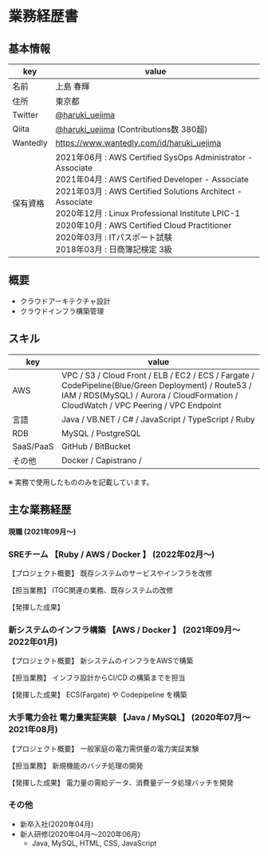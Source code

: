 # 業務経歴書

## 基本情報

|key|value|
|----|----|
|名前|上島 春輝|
|住所|東京都|
|Twitter|[@haruki_uejima](https://twitter.com/haruki_uejima)|
|Qiita|[@haruki_uejima](https://qiita.com/haruki_uejima) (Contributions数 380超)|
|Wantedly|https://www.wantedly.com/id/haruki_uejima|
|保有資格|2021年06月 : AWS Certified SysOps Administrator - Associate<br/>2021年04月 : AWS Certified Developer - Associate<br/>2021年03月 : AWS Certified Solutions Architect - Associate<br/>2020年12月 : Linux Professional Institute LPIC-1<br/>2020年10月 : AWS Certified Cloud Practitioner<br/>2020年03月 : ITパスポート試験<br/>2018年03月 : 日商簿記検定 3級|

## 概要
- クラウドアーキテクチャ設計
- クラウドインフラ構築管理

## スキル
|key|value|
|----|----|
|AWS| VPC / S3 / Cloud Front / ELB / EC2 / ECS / Fargate / CodePipeline(Blue/Green Deployment) / Route53 / IAM / RDS(MySQL) / Aurora / CloudFormation / CloudWatch / VPC Peering / VPC Endpoint|
|言語|Java / VB.NET / C# / JavaScript / TypeScript / Ruby
|RDB|MySQL / PostgreSQL
|SaaS/PaaS|GitHub / BitBucket|
|その他|Docker / Capistrano / |
※ 実務で使用したもののみを記載しています。

## 主な業務経歴
#### 現職 (2021年09月〜)
### SREチーム 【Ruby / AWS / Docker 】 (2022年02月〜)
【プロジェクト概要】 既存システムのサービスやインフラを改修

【担当業務】 ITGC関連の業務、既存システムの改修

【発揮した成果】


### 新システムのインフラ構築 【AWS / Docker 】 (2021年09月〜2022年01月)
【プロジェクト概要】 新システムのインフラをAWSで構築

【担当業務】 インフラ設計からCI/CD の構築までを担当

【発揮した成果】 ECS(Fargate) や Codepipeline を構築


### 大手電力会社 電力量実証実験 【Java / MySQL】 (2020年07月〜2021年08月)
【プロジェクト概要】 一般家庭の電力需供量の電力実証実験

【担当業務】 新規機能のバッチ処理の開発

【発揮した成果】 電力量の需給データ、消費量データ処理バッチを開発

### その他
- 新卒入社(2020年04月)
- 新人研修(2020年04月〜2020年06月)
    - Java, MySQL, HTML, CSS, JavaScript

